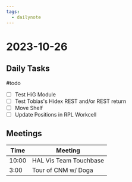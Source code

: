 ```yaml
---
tags:
  - dailynote
---
```


# 2023-10-26

## Daily Tasks

#todo 

- [ ] Test HiG Module
- [ ] Test Tobias's Hidex REST and/or REST return
- [ ] Move Shelf
- [ ] Update Positions in RPL Workcell 

## Meetings

| Time  | Meeting                |
| ----- | ---------------------- |
| 10:00 | HAL Vis Team Touchbase |
| 3:00  | Tour of CNM w/ Doga    | 
